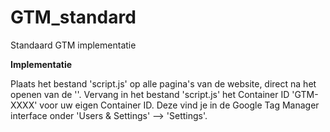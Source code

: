 GTM_standard
============

Standaard GTM implementatie

<strong>Implementatie</strong>

Plaats het bestand 'script.js' op alle pagina's van de website, direct na het openen van de '<body>'. Vervang in het bestand 'script.js' het Container ID 'GTM-XXXX' voor uw eigen Container ID. Deze vind je in de Google Tag Manager interface onder 'Users & Settings' --> 'Settings'.
